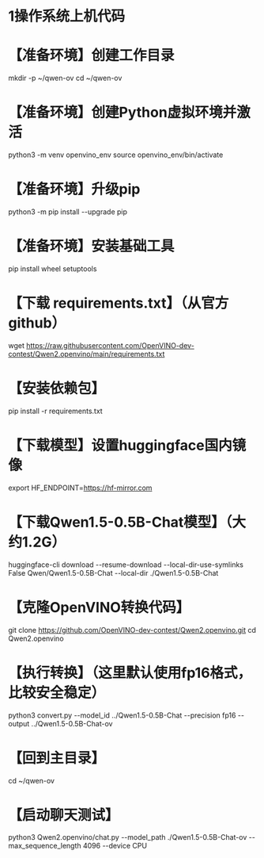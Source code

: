 # 1操作系统上机代码
# 【准备环境】创建工作目录
mkdir -p ~/qwen-ov
cd ~/qwen-ov

# 【准备环境】创建Python虚拟环境并激活
python3 -m venv openvino_env
source openvino_env/bin/activate

# 【准备环境】升级pip
python3 -m pip install --upgrade pip

# 【准备环境】安装基础工具
pip install wheel setuptools

# 【下载 requirements.txt】（从官方github）
wget https://raw.githubusercontent.com/OpenVINO-dev-contest/Qwen2.openvino/main/requirements.txt

# 【安装依赖包】
pip install -r requirements.txt

# 【下载模型】设置huggingface国内镜像
export HF_ENDPOINT=https://hf-mirror.com

# 【下载Qwen1.5-0.5B-Chat模型】（大约1.2G）
huggingface-cli download --resume-download --local-dir-use-symlinks False Qwen/Qwen1.5-0.5B-Chat --local-dir ./Qwen1.5-0.5B-Chat

# 【克隆OpenVINO转换代码】
git clone https://github.com/OpenVINO-dev-contest/Qwen2.openvino.git
cd Qwen2.openvino

# 【执行转换】（这里默认使用fp16格式，比较安全稳定）
python3 convert.py --model_id ../Qwen1.5-0.5B-Chat --precision fp16 --output ../Qwen1.5-0.5B-Chat-ov

# 【回到主目录】
cd ~/qwen-ov

# 【启动聊天测试】
python3 Qwen2.openvino/chat.py --model_path ./Qwen1.5-0.5B-Chat-ov --max_sequence_length 4096 --device CPU
